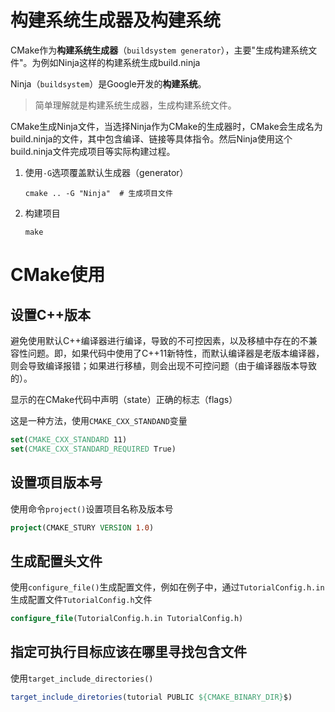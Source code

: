 # 构建系统生成器及构建系统

CMake作为**构建系统生成器**（`buildsystem generator`），主要"生成构建系统文件"。为例如Ninja这样的构建系统生成build.ninja

Ninja（`buildsystem`）是Google开发的**构建系统**。

> 简单理解就是构建系统生成器，生成构建系统文件。

CMake生成Ninja文件，当选择Ninja作为CMake的生成器时，CMake会生成名为build.ninja的文件，其中包含编译、链接等具体指令。然后Ninja使用这个build.ninja文件完成项目等实际构建过程。

1. 使用`-G`选项覆盖默认生成器（generator）
   ```shell
   cmake .. -G "Ninja"  # 生成项目文件
   ```
2. 构建项目
   ```shell
   make
   ```

# CMake使用
## 设置C++版本

避免使用默认C++编译器进行编译，导致的不可控因素，以及移植中存在的不兼容性问题。即，如果代码中使用了C++11新特性，而默认编译器是老版本编译器，则会导致编译报错；如果进行移植，则会出现不可控问题（由于编译器版本导致的）。

显示的在CMake代码中声明（state）正确的标志（flags）

这是一种方法，使用`CMAKE_CXX_STANDAND`变量
```CMake
set(CMAKE_CXX_STANDARD 11)
set(CMAKE_CXX_STANDARD_REQUIRED True)
```

## 设置项目版本号

使用命令`project()`设置项目名称及版本号
```CMake
project(CMAKE_STURY VERSION 1.0)
```

## 生成配置头文件

使用`configure_file()`生成配置文件，例如在例子中，通过`TutorialConfig.h.in`生成配置文件`TutorialConfig.h`文件
```CMake
configure_file(TutorialConfig.h.in TutorialConfig.h)
```

## 指定可执行目标应该在哪里寻找包含文件

使用`target_include_directories()`
```CMake
target_include_diretories(tutorial PUBLIC ${CMAKE_BINARY_DIR}$)
```
